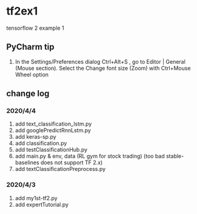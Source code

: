 # tf2ex1
tensorflow 2 example 1

## PyCharm tip
1. In the Settings/Preferences dialog Ctrl+Alt+S , go to 
    Editor | General (Mouse section). Select the Change font 
    size (Zoom) with Ctrl+Mouse Wheel option

## change log
### 2020/4/4
1. add text_classification_lstm.py
2. add googlePredictRnnLstm.py
3. add keras-sp.py
4. add classification.py
5. add testClassificationHub.py
6. add main.py & env, data (RL gym for stock trading)
    (too bad stable-baselines does not support TF 2.x)
7. add textClassificationPreprocess.py

### 2020/4/3
1. add my1st-tf2.py
2. add expertTutorial.py
